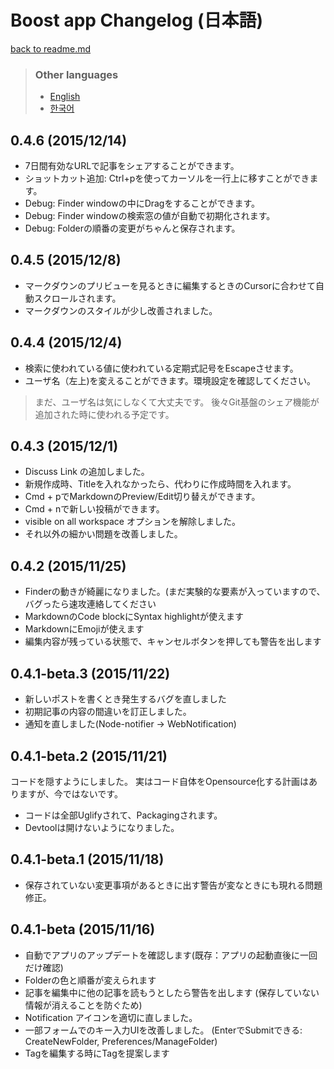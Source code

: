 # Boost app Changelog (日本語)

[back to readme.md](readme.md)

> ### Other languages
> - [English](changelog.md)
> - [한국어](changelog-kr.md)

## 0.4.6 (2015/12/14)

- 7日間有効なURLで記事をシェアすることができます。
- ショットカット追加: Ctrl+pを使ってカーソルを一行上に移すことができます。
- Debug: Finder windowの中にDragをすることができます。
- Debug: Finder windowの検索窓の値が自動で初期化されます。
- Debug: Folderの順番の変更がちゃんと保存されます。

## 0.4.5 (2015/12/8)

- マークダウンのプリビューを見るときに編集するときのCursorに合わせて自動スクロールされます。
- マークダウンのスタイルが少し改善されました。

## 0.4.4 (2015/12/4)

- 検索に使われている値に使われている定期式記号をEscapeさせます。
- ユーザ名（左上)を変えることができます。環境設定を確認してください。

> まだ、ユーザ名は気にしなくて大丈夫です。
> 後々Git基盤のシェア機能が追加された時に使われる予定です。

## 0.4.3 (2015/12/1)

- Discuss Link の追加しました。
- 新規作成時、Titleを入れなかったら、代わりに作成時間を入れます。
- Cmd + pでMarkdownのPreview/Edit切り替えができます。
- Cmd + nで新しい投稿ができます。
- visible on all workspace オプションを解除しました。
- それ以外の細かい問題を改善しました。

## 0.4.2 (2015/11/25)

- Finderの動きが綺麗になりました。(まだ実験的な要素が入っていますので、バグったら速攻連絡してください
- MarkdownのCode blockにSyntax highlightが使えます
- MarkdownにEmojiが使えます
- 編集内容が残っている状態で、キャンセルボタンを押しても警告を出します

## 0.4.1-beta.3 (2015/11/22)

- 新しいポストを書くとき発生するバグを直しました
- 初期記事の内容の間違いを訂正しました。
- 通知を直しました(Node-notifier -> WebNotification)

## 0.4.1-beta.2 (2015/11/21)

コードを隠すようにしました。
実はコード自体をOpensource化する計画はありますが、今ではないです。

- コードは全部Uglifyされて、Packagingされます。
- Devtoolは開けないようになりました。

## 0.4.1-beta.1 (2015/11/18)

- 保存されていない変更事項があるときに出す警告が変なときにも現れる問題修正。

## 0.4.1-beta (2015/11/16)

- 自動でアプリのアップデートを確認します(既存：アプリの起動直後に一回だけ確認)
- Folderの色と順番が変えられます
- 記事を編集中に他の記事を読もうとしたら警告を出します (保存していない情報が消えることを防ぐため)
- Notification アイコンを適切に直しました。
- 一部フォームでのキー入力UIを改善しました。
(EnterでSubmitできる: CreateNewFolder, Preferences/ManageFolder)
- Tagを編集する時にTagを提案します
